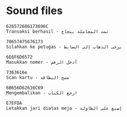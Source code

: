 # Sound files
```
626572686173696C
Transaksi berhasil - تمت المعاملة بنجاح
```
```
70657475676173
Silahkan ke petugas - يرجى الذهاب إلى الضابط
```
```
6E6F6D6572
Masukkan nomer - أدخل الرقم
```
```
7363616e
Scan kartu - مسح البطاقة
```
```
6B656D62616C69
Mengembalikan - ارجع الكتاب
```
```
E7EFDA
Letakkan jari diatas meja - إصبع على الطاولة
```
